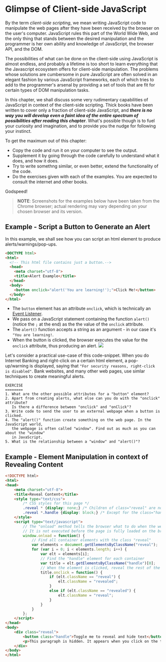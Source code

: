 # Glimpse of Client-side JavaScript

By the term _client-side scripting_, we mean writing JavaScript code to manipulate the web pages after they have been received by the browser on the user's computer. JavaScript rules this part of the World Wide Web, and the only thing that stands between the desired manipulation and the programmer is her own ability and knowledge of JavaScript, the browser API, and the DOM. 

The possibilities of what can be done on the client-side using JavaScript is almost endless, and probably a lifetime is too short to learn everything that the Javascript ecosystem offers for client-side manipulation. The problems whose solutions are cumbersome in pure JavaScript are often solved in an elegant fashion by various JavaScript frameworks, each of which tries to add to the programmer's arsenal by providing a set of tools that are fit for certain types of DOM manipulation tasks.

In this chapter, we shall discuss some very rudimentary capabilities of JavaScript in context of the client-side scripting. Thick books have been written to cover only a fraction of client-side JavaScript, and __*there is no way you will develop even a faint idea of the entire spectrum of possibilities after reading this chapter*__. What's possible though is to fuel your curiosity and imagination, and to provide you the nudge for following your instinct.

To get the maximum out of this chapter:
  - Copy the code and run it on your computer to see the output.
  - Supplement it by going through the code carefully to understand what it does, and how it does.
  - Try to write somethng similar, or even better, extend the functionality of the code.
  - Do the exercises given with each of the examples. You are expected to consult the internet and other books.

Godspeed!

> __NOTE__: Screenshots for the examples below have been taken from the Chrome browser; actual rendering may vary depending on your chosen browser and its version.


## Example - Script a Button to Generate an Alert

In this example, we shall see how you can script an html element to produce alerts/warnings/pop-ups.
```html
<DOCTYPE html>
<html>
  <!-- This html file contains just a button.-->
  <head>
  	<meta charset="utf-8">
  	<title>Alert Example</title>
  </head>
  <body>
    <button onclick="alert('You are learning!');">Click Me!</button>
  </body>
</html>
```

  - The `button` element has an attribute `onclick`, which is technically an [Event Listener](https://developer.mozilla.org/en-US/docs/Learn/JavaScript/Building_blocks/Events).
  - We pass on a JavaScript statement containing the function `alert()` (notice the `;` at the end) as the the value of the `onclick` attribute.
  - The `alert()` function accepts a string as an argument - in our case it's `"You are learning!`.    
  - When the button is clicked, the browser executes the value for the `onclick` attribute, thus producing an alert.
  ![](https://github.com/datasouvik/getting_started_with_javascript/blob/master/Assets/alert.png)
  
Let's consider a practical use-case of this code-snippet. When you do Internet Banking and right-click on a certain html element, a pop-up/warning is displayed, saying that `"For security reasons, right-click is disabled"`. Bank websites, and many other web pages, use simlar techniques to create meaningful alerts. 

```
EXERCISE
========
1. What are the other possible attributes for a "button" element?
2. Apart from creating alerts, what else can you do with the "onclick" attribute?
   Is there a difference between "onclick" and "onClick"?  
3. Write code to send the user to an external webpage when a button is clicked.
4. The "alert()" function create something on the web page. In the JavaScript world, 
   the webpage is often called "window". Find out as much as you can about the "window"
   in JavaScript. 
5. What is the relationship between a "window" and "alert()"?
```

## Example - Element Manipulation in context of Revealing Content

```html
<!DOCTYPE html>
<html>
<head>
	<meta charset="utf-8">
	<title>Reveal Content</title>
	<style type="text/css">
		/* CSS styles for this page */
		.reveal * {display: none;} /* Children of class="reveal" are not shown */
		.reveal *.handle {display: block;} /* Except for the class="handle" child */
	</style>
	<script type="text/javascript">
		// The "onload" method tells the browser what to do when the webpage has been completely loaded.
		// It is not executed before the page is fully loaded on the browser.
		window.onload = function() {
			// Find all container elements with the class "reveal"
			var elements = document.getElementsByClassName("reveal");
			for (var i = 0; i < elements.length; i++) {
				var elt = elements[i];
				// Find the "handle" element for each container
				var title = elt.getElementsByClassName("handle")[0];
				// When the element is clicked, reveal the rest of the content that was hidden initially
				title.onclick = function() {
					if (elt.className == "reveal") {
						elt.className = "revealed";
					} 
					else if (elt.className == "revealed") {
						elt.className = "reveal";
					}
				}
			}
		};
	</script>
</head>
<body>
	<div class="reveal">
		<button class="handle">Toggle me to reveal and hide text</button>
		<p>This paragraph is hidden. It appears when you click on the title.</p>
	</div>
</body>
</html>
```

